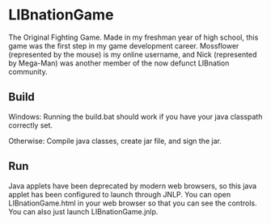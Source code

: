 LIBnationGame
=============
The Original Fighting Game.
Made in my freshman year of high school, this game was the first step in my game development career.
Mossflower (represented by the mouse) is my online username, and Nick (represented by Mega-Man) was another member of the now defunct LIBnation community.


Build
-------------
Windows: 
Running the build.bat should work if you have your java classpath correctly set.

Otherwise: 
Compile java classes, create jar file, and sign the jar.

Run
-------------
Java applets have been deprecated by modern web browsers, so this java applet has been configured to launch through JNLP.
You can open LIBnationGame.html in your web browser so that you can see the controls. You can also just launch LIBnationGame.jnlp.
